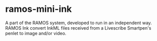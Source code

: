 # ramos-mini-ink
A part of the RAMOS system, developed to run in an independent way. RAMOS Ink convert InkML files received from a Livescribe Smartpen's penlet to image and/or video.
